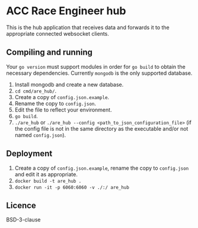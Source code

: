 # ACC Race Engineer hub

This is the hub application that receives data and forwards it to the appropriate connected websocket clients.

## Compiling and running
Your `go version` must support modules in order for `go build` to obtain the necessary dependencies. Currently `mongodb` is the only supported database.

1. Install mongodb and create a new database.
2. `cd cmd/are_hub/`.
3. Create a copy of `config.json.example`.
4. Rename the copy to `config.json`.
5. Edit the file to reflect your environment.
6. `go build`.
7. `./are_hub` or `./are_hub --config <path_to_json_configuration_file>` (if the config file is not in the same directory as the executable and/or not named `config.json`).

## Deployment
1. Create a copy of `config.json.example`, rename the copy to `config.json` and edit it as appropriate.
2. `docker build -t are_hub .`
3. `docker run -it -p 6060:6060 -v ./:/ are_hub`

## Licence
BSD-3-clause
